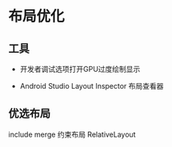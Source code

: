 # 布局优化

## 工具

- 开发者调试选项打开GPU过度绘制显示

- Android Studio Layout Inspector 布局查看器

## 优选布局

include
merge
约束布局
RelativeLayout

